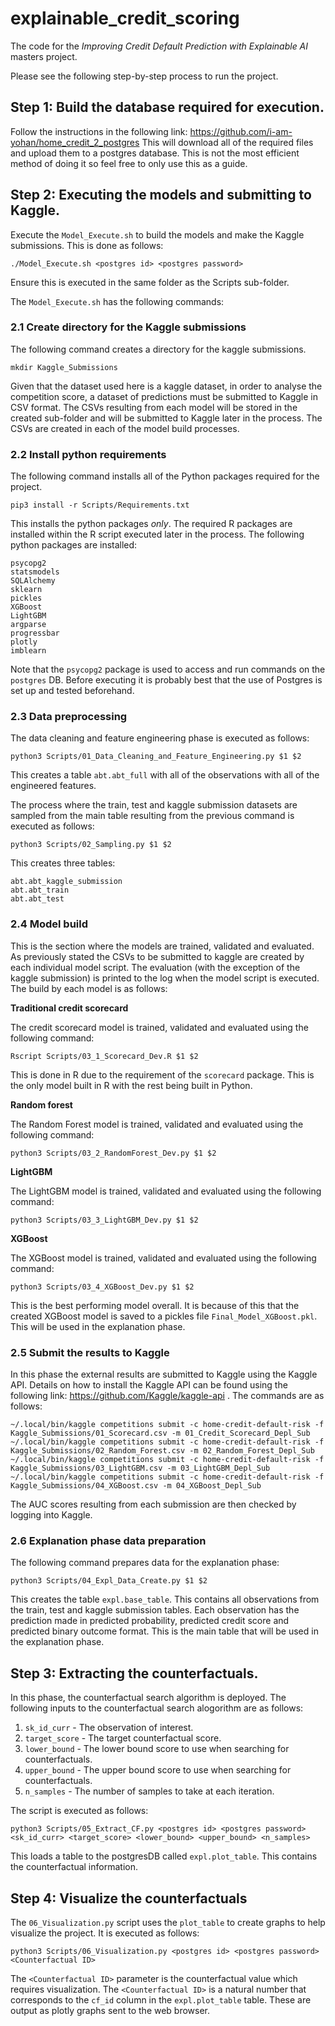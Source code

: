 # explainable_credit_scoring
The code for the _Improving Credit Default Prediction with Explainable AI_ masters project.

Please see the following step-by-step process to run the project.

## Step 1: Build the database required for execution.
Follow the instructions in the following link:
https://github.com/i-am-yohan/home_credit_2_postgres
This will download all of the required files and upload them to a postgres database. This is not the most efficient method of doing it so feel free to only use this as a guide.

## Step 2: Executing the models and submitting to Kaggle.
Execute the `Model_Execute.sh` to build the models and make the Kaggle submissions. This is done as follows:
```
./Model_Execute.sh <postgres id> <postgres password>
```
Ensure this is executed in the same folder as the Scripts sub-folder.

The `Model_Execute.sh` has the following commands:
### 2.1 Create directory for the Kaggle submissions
The following command creates a directory for the kaggle submissions. 
```
mkdir Kaggle_Submissions
```
Given that the dataset used here is a kaggle dataset, in order to analyse the competition score, a dataset of predictions must be submitted to Kaggle in CSV format. The CSVs resulting from each model will be stored in the created sub-folder and will be submitted to Kaggle later in the process. The CSVs are created in each of the model build processes.

### 2.2 Install python requirements
The following command installs all of the Python packages required for the project.
```
pip3 install -r Scripts/Requirements.txt
```
This installs the python packages _only_. The required R packages are installed within the R script executed later in the process. The following python packages are installed:
```
psycopg2
statsmodels
SQLAlchemy
sklearn
pickles
XGBoost
LightGBM
argparse
progressbar
plotly
imblearn
```
Note that the `psycopg2` package is used to access and run commands on the `postgres` DB. Before executing it is probably best that the use of Postgres is set up and  tested beforehand. 

### 2.3 Data preprocessing
The data cleaning and feature engineering phase is executed as follows:
```
python3 Scripts/01_Data_Cleaning_and_Feature_Engineering.py $1 $2
```
This creates a table `abt.abt_full` with all of the observations with all of the engineered features.

The process where the train, test and kaggle submission datasets are sampled from the main table resulting from the previous command is executed as follows:
```
python3 Scripts/02_Sampling.py $1 $2
```
This creates three tables:
```
abt.abt_kaggle_submission
abt.abt_train
abt.abt_test
```

### 2.4 Model build
This is the section where the models are trained, validated and evaluated. As previously stated the CSVs to be submitted to kaggle are created by each individual model script. The evaluation (with the exception of the kaggle submission) is printed to the log when the model script is executed.
The build by each model is as follows:

**Traditional credit scorecard**

The credit scorecard model is trained, validated and evaluated using the following command:
```
Rscript Scripts/03_1_Scorecard_Dev.R $1 $2
```
This is done in R due to the requirement of the `scorecard` package. This is the only model built in R with the rest being built in Python.


**Random forest**

The Random Forest model is trained, validated and evaluated using the following command:
```
python3 Scripts/03_2_RandomForest_Dev.py $1 $2
```


**LightGBM**

The LightGBM model is trained, validated and evaluated using the following command:
```
python3 Scripts/03_3_LightGBM_Dev.py $1 $2
```


**XGBoost**

The XGBoost model is trained, validated and evaluated using the following command:
```
python3 Scripts/03_4_XGBoost_Dev.py $1 $2
```
This is the best performing model overall. It is because of this that the created XGBoost model is saved to a pickles file `Final_Model_XGBoost.pkl`. This will be used in the explanation phase.


### 2.5 Submit the results to Kaggle
In this phase the external results are submitted to Kaggle using the Kaggle API. Details on how to install the Kaggle API can be found using the following link: https://github.com/Kaggle/kaggle-api . 
The commands are as follows:
```
~/.local/bin/kaggle competitions submit -c home-credit-default-risk -f Kaggle_Submissions/01_Scorecard.csv -m 01_Credit_Scorecard_Depl_Sub
~/.local/bin/kaggle competitions submit -c home-credit-default-risk -f Kaggle_Submissions/02_Random_Forest.csv -m 02_Random_Forest_Depl_Sub
~/.local/bin/kaggle competitions submit -c home-credit-default-risk -f Kaggle_Submissions/03_LightGBM.csv -m 03_LightGBM_Depl_Sub
~/.local/bin/kaggle competitions submit -c home-credit-default-risk -f Kaggle_Submissions/04_XGBoost.csv -m 04_XGBoost_Depl_Sub
```
The AUC scores resulting from each submission are then checked by logging into Kaggle.

### 2.6 Explanation phase data preparation
The following command prepares data for the explanation phase:
```
python3 Scripts/04_Expl_Data_Create.py $1 $2
```
This creates the table `expl.base_table`. This contains all observations from the train, test and kaggle submission tables. Each observation has the prediction made in predicted probability, predicted credit score and predicted binary outcome format. This is the main table that will be used in the explanation phase.

## Step 3: Extracting the counterfactuals.
In this phase, the counterfactual search algorithm is deployed. The following inputs to the counterfactual search alogorithm are as follows:
1. `sk_id_curr` - The observation of interest.
2. `target_score` - The target counterfactual score.
3. `lower_bound` - The lower bound score to use when searching for counterfactuals.
4. `upper_bound` - The upper bound score to use when searching for counterfactuals.
5. `n_samples` - The number of samples to take at each iteration.

The script is executed as follows:
```
python3 Scripts/05_Extract_CF.py <postgres id> <postgres password> <sk_id_curr> <target_score> <lower_bound> <upper_bound> <n_samples>
```
This loads a table to the postgresDB called `expl.plot_table`. This contains the counterfactual information.

## Step 4: Visualize the counterfactuals
The `06_Visualization.py` script uses the `plot_table` to create graphs to help visualize the project. It is executed as follows:
```
python3 Scripts/06_Visualization.py <postgres id> <postgres password> <Counterfactual ID>
```
The `<Counterfactual ID>` parameter is the counterfactual value which requires visualization. The `<Counterfactual ID>` is a natural number that corresponds to the `cf_id` column in the `expl.plot_table` table.
These are output as plotly graphs sent to the web browser.
